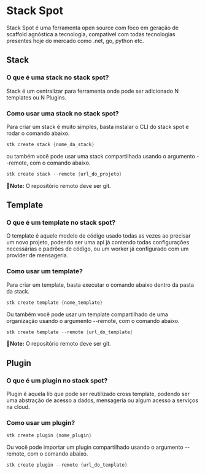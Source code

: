 # Stack Spot

Stack Spot é uma ferramenta open source com foco em geração de scaffold agnóstica a tecnologia, compatível com todas tecnologias presentes hoje do mercado como .net, go, python etc.

## Stack

### O que é uma stack no stack spot?

Stack é um centralizar para ferramenta onde pode ser adicionado N templates ou N Plugins.

### Como usar uma stack no stack spot?

Para criar um stack é muito simples, basta instalar o CLI do stack spot e rodar o comando abaixo.

```csharp
stk create stack {nome_da_stack}
```

ou também você pode usar uma stack compartilhada usando o argumento --remote, com o comando abaixo.

```csharp
stk create stack --remote {url_do_projeto} 
```

📝**Note:** O repositório remoto deve ser git.

## Template

### O que é um template no stack spot?

O template é aquele modelo de código usado todas as vezes ao precisar um novo projeto, podendo ser uma api já contendo todas configurações necessárias e padrões de código, ou um worker já configurado com um provider de mensageria.

### Como usar um template?

Para criar um template, basta executar o comando abaixo dentro da pasta da stack.

```csharp
stk create template {nome_template}
```

Ou também você pode usar um template compartilhado de uma organização usando o argumento --remote, com o comando abaixo.

```csharp
stk create template --remote {url_do_template}
```

📝**Note:** O repositório remoto deve ser git.

## Plugin

### O que é um plugin no stack spot?

Plugin é aquela lib que pode ser reutilizado cross template, podendo ser uma abstração de acesso a dados, mensageria ou algum acesso a serviços na cloud.

### Como usar um plugin?

```csharp
stk create plugin {nome_plugin}
```

Ou você pode importar um plugin compartilhado usando o argumento --remote, com o comando abaixo.

```csharp
stk create plugin --remote {url_do_template}
```
